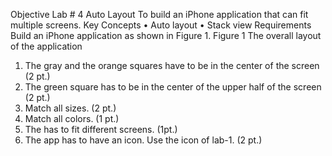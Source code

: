 Objective
Lab # 4
Auto Layout
To build an iPhone application that can fit multiple screens.
Key Concepts
• Auto layout
• Stack view
Requirements
Build an iPhone application as shown in Figure 1.
Figure 1 The overall layout of the application
1. The gray and the orange squares have to be in the center of the screen (2 pt.)
2. The green square has to be in the center of the upper half of the screen (2 pt.)
3. Match all sizes. (2 pt.)
4. Match all colors. (1 pt.)
5. The has to fit different screens. (1pt.)
6. The app has to have an icon. Use the icon of lab-1. (2 pt.)

